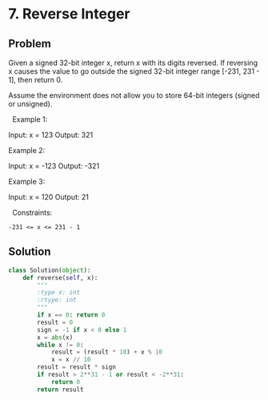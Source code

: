 # 7. Reverse Integer

## Problem

Given a signed 32-bit integer x, return x with its digits reversed. If reversing x causes the value to go outside the signed 32-bit integer range [-231, 231 - 1], then return 0.

Assume the environment does not allow you to store 64-bit integers (signed or unsigned).

 
Example 1:

Input: x = 123
Output: 321


Example 2:

Input: x = -123
Output: -321


Example 3:

Input: x = 120
Output: 21


 
Constraints:


	-231 <= x <= 231 - 1

## Solution

```python
class Solution(object):
    def reverse(self, x):
        """
        :type x: int
        :rtype: int
        """
        if x == 0: return 0
        result = 0
        sign = -1 if x < 0 else 1
        x = abs(x)
        while x != 0:
            result = (result * 10) + x % 10
            x = x // 10
        result = result * sign
        if result > 2**31 - 1 or result < -2**31:
            return 0
        return result
```
